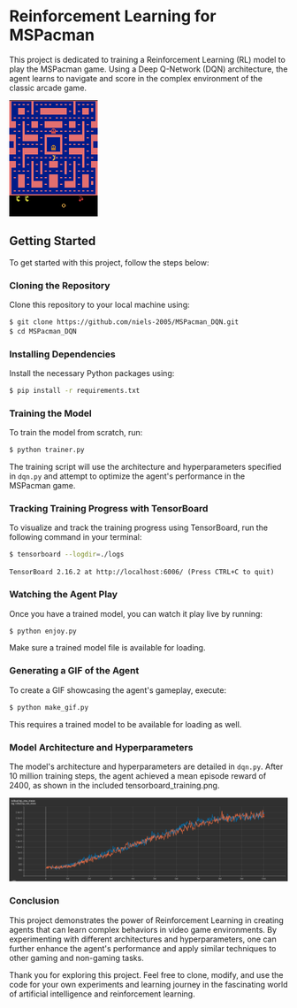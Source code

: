 # Reinforcement Learning for MSPacman

This project is dedicated to training a Reinforcement Learning (RL) model to play the MSPacman game. Using a Deep Q-Network (DQN) architecture, the agent learns to navigate and score in the complex environment of the classic arcade game.

![MSPacman Gif](mspacman.gif)


## Getting Started

To get started with this project, follow the steps below:


### Cloning the Repository

Clone this repository to your local machine using:

```sh
$ git clone https://github.com/niels-2005/MSPacman_DQN.git
$ cd MSPacman_DQN
```


### Installing Dependencies

Install the necessary Python packages using:

```sh
$ pip install -r requirements.txt
```


### Training the Model

To train the model from scratch, run:

```sh
$ python trainer.py
```

The training script will use the architecture and hyperparameters specified in `dqn.py` and attempt to optimize the agent's performance in the MSPacman game.


### Tracking Training Progress with TensorBoard

To visualize and track the training progress using TensorBoard, run the following command in your terminal:

```sh
$ tensorboard --logdir=./logs
```

`TensorBoard 2.16.2 at http://localhost:6006/ (Press CTRL+C to quit)`


### Watching the Agent Play

Once you have a trained model, you can watch it play live by running:

```sh
$ python enjoy.py
```

Make sure a trained model file is available for loading.


### Generating a GIF of the Agent

To create a GIF showcasing the agent's gameplay, execute:

```sh
$ python make_gif.py
```

This requires a trained model to be available for loading as well.


### Model Architecture and Hyperparameters

The model's architecture and hyperparameters are detailed in `dqn.py`. 
After 10 million training steps, the agent achieved a mean episode reward of 2400, as shown in the included tensorboard_training.png.

![Tensorboard Training](tensorboard_training.png)


### Conclusion

This project demonstrates the power of Reinforcement Learning in creating agents that can learn complex behaviors in video game environments. By experimenting with different architectures and hyperparameters, one can further enhance the agent's performance and apply similar techniques to other gaming and non-gaming tasks.

Thank you for exploring this project. Feel free to clone, modify, and use the code for your own experiments and learning journey in the fascinating world of artificial intelligence and reinforcement learning.